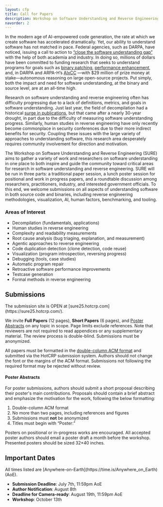 ```yaml
---
layout: cfp
title: Call for Papers
description: Workshop on Software Understanding and Reverse Engineering (SURE 2025)
navorder: 2
---
```


In the modern age of AI-empowered code generation, the rate at which we create software has accelerated dramatically. Yet, our ability to understand software has not matched in pace. Federal agencies, such as DARPA, have noticed, issuing a call to action to [“close the software understanding gap”](https://media.defense.gov/2025/Jan/16/2003629074/-1/-1/0/Joint-Guide-Closing-the-Software-Understanding-Gap.PDF) with the help of both academia and industry. In doing so, millions of dollars have been committed to funding research that seeks to understand programs for goals such as [binary patching](https://www.darpa.mil/research/programs/assured-micropatching), [performance enhancement](https://www.darpa.mil/research/programs/verified-security-and-performance-enhancement-of-large-legacy-software), and, in DARPA and ARPA-H’s [AIxCC](https://www.darpa.mil/research/programs/ai-cyber) —with $29 million of prize money at stake—autonomous reasoning on large open-source projects. Put simply, both the impact and need for software understanding, at the binary and source level, are at an all-time high. 

Research on software understanding and reverse engineering often has difficulty progressing due to a lack of definitions, metrics, and goals in software understanding. Just last year, the field of decompilation had a historical [surge in publications](https://mahaloz.re/dec-progress-2024#a-surge-in-academic-work), but that came after a nearly 30-year drought, in part due to the difficulty of measuring software understanding progress. Similarly, human studies in reverse engineering have only recently become commonplace in security conferences due to their more indirect benefits for security. Coupling these issues with the large variety of approaches to understanding software, this research area desperately requires community involvement for direction and motivation. 

The Workshop on Software Understanding and Reverse Engineering (SURE) aims to gather a variety of work and researchers on software understanding in one place to both inspire and guide the community toward critical areas for research in software understanding and reverse engineering. SURE will be run in three parts: a traditional paper session, a lunch poster session for positional and work in progress papers, and a roundtable discussion among researchers, practitioners, industry, and interested government officials. To this end, we welcome submissions on all aspects of understanding software in both source code and binaries, including reverse engineering methodologies, visualization, AI, human factors, benchmarking, and tooling.

### Areas of Interest
- Decompilation (fundamentals, applications) 
- Human studies in reverse engineering
- Complexity and readability measurements
- Root cause analysis (bug triaging, explanation, and measurement) 
- Agentic approaches to reverse engineering
- Code duplication detection (clone detection, code reuse)
- Visualization (program introspection, reversing progress)
- Debugging (tools, case studies)
- Automatic program repair
- Retroactive software performance improvements
- Testcase generation
- Formal methods in reverse engineering

<h2 class="small-heading"> Submissions </h2>
The submission site is OPEN at [sure25.hotcrp.com](https://sure25.hotcrp.com/).

We invite **Full Papers** (12 pages), **Short Papers** (6 pages), and [Poster Abstracts](#poster-abstracts) on any topic in scope.
Page limits exclude references.
Note that reviewers are not required to read appendices or any supplementary material. 
The review process is double-blind. 
Submissions must be anonymized.

All papers must be formatted in the [double-column ACM format](https://www.overleaf.com/latex/templates/association-for-computing-machinery-acm-sig-proceedings-template/bmvfhcdnxfty) and submitted via the HotCRP submission system. 
Authors should not change the font or the margins of the ACM format.
Submissions not following the required format may be rejected without review.

#### Poster Abstracts
For poster submissions, authors should submit a short proposal describing their poster's main contributions.
Proposals should contain a brief abstract and emphasize the motivation for the work, following the below formatting:
1. Double-column ACM format
2. No more than two pages, including references and figures
3. Submissions must **not** be anonymized
4. Titles must begin with “Poster:”

Posters on positional or in-progress works are encouraged.
All accepted poster authors should email a poster draft a month before the workshop. 
Presented posters should be sized 32×40 inches.

<h2 class="small-heading"> Important Dates </h2>
All times listed are [Anywhere-on-Earth](https://time.is/Anywhere_on_Earth) (AoE).

- **Submission Deadline**: July 7th, 11:59pm AoE
- **Author Notification**: August 8th
- **Deadline for Camera-ready**: August 19th, 11:59pm AoE
- **Workshop**: October 13th
